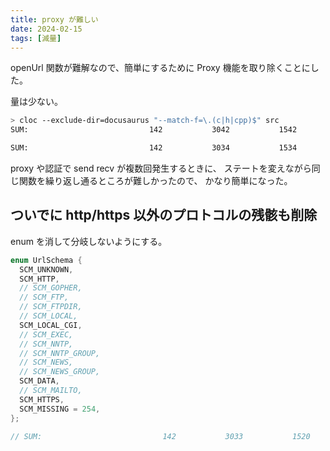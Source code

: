 ```yaml
---
title: proxy が難しい
date: 2024-02-15
tags: [減量]
---
```


openUrl 関数が難解なので、簡単にするために
Proxy 機能を取り除くことにした。

<!-- truncate -->

量は少ない。

```sh
> cloc --exclude-dir=docusaurus "--match-f=\.(c|h|cpp)$" src
SUM:                           142           3042           1542          37059

SUM:                           142           3034           1534          36820
```

proxy や認証で send recv が複数回発生するときに、
ステートを変えながら同じ関数を繰り返し通るところが難しかったので、
かなり簡単になった。

## ついでに http/https 以外のプロトコルの残骸も削除

enum を消して分岐しないようにする。

```c title="#define を enum に書き換えている"
enum UrlSchema {
  SCM_UNKNOWN,
  SCM_HTTP,
  // SCM_GOPHER, 
  // SCM_FTP,
  // SCM_FTPDIR,
  // SCM_LOCAL,
  SCM_LOCAL_CGI,
  // SCM_EXEC,
  // SCM_NNTP,
  // SCM_NNTP_GROUP,
  // SCM_NEWS,
  // SCM_NEWS_GROUP,
  SCM_DATA,
  // SCM_MAILTO,
  SCM_HTTPS,
  SCM_MISSING = 254,
};

// SUM:                           142           3033           1520          36705
```
